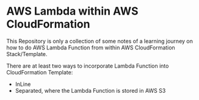 # AWS Lambda within AWS CloudFormation

This Repository is only a collection of some notes of a learning journey on how to do AWS Lambda Function from within AWS CloudFormation Stack/Template.

There are at least two ways to incorporate Lambda Function into CloudFormation Template:
* InLine
* Separated, where the Lambda Function is stored in AWS S3


